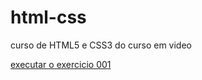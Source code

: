 # html-css
 curso de HTML5 e CSS3 do curso em video

<a href="https://github.com/iagopacheco07/html-css/blob/main/exercicios/ex001">executar o exercicio 001</a>